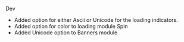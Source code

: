 Dev

- Added option for either Ascii or Unicode for the loading indicators.
- Added option for color to loading module Spin
- Added Unicode option to Banners module
